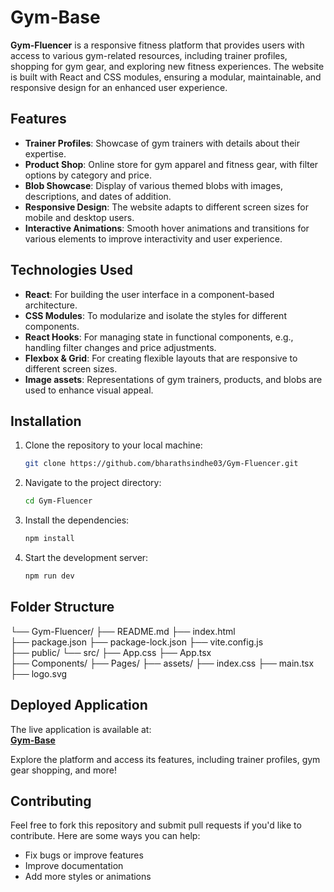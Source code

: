 # Gym-Base

**Gym-Fluencer** is a responsive fitness platform that provides users with access to various gym-related resources, including trainer profiles, shopping for gym gear, and exploring new fitness experiences. The website is built with React and CSS modules, ensuring a modular, maintainable, and responsive design for an enhanced user experience.

## Features

- **Trainer Profiles**: Showcase of gym trainers with details about their expertise.
- **Product Shop**: Online store for gym apparel and fitness gear, with filter options by category and price.
- **Blob Showcase**: Display of various themed blobs with images, descriptions, and dates of addition.
- **Responsive Design**: The website adapts to different screen sizes for mobile and desktop users.
- **Interactive Animations**: Smooth hover animations and transitions for various elements to improve interactivity and user experience.

## Technologies Used

- **React**: For building the user interface in a component-based architecture.
- **CSS Modules**: To modularize and isolate the styles for different components.
- **React Hooks**: For managing state in functional components, e.g., handling filter changes and price adjustments.
- **Flexbox & Grid**: For creating flexible layouts that are responsive to different screen sizes.
- **Image assets**: Representations of gym trainers, products, and blobs are used to enhance visual appeal.

## Installation

1. Clone the repository to your local machine:

   ```bash
   git clone https://github.com/bharathsindhe03/Gym-Fluencer.git
   ```

2. Navigate to the project directory:

   ```bash
   cd Gym-Fluencer
   ```

3. Install the dependencies:

   ```bash
   npm install
   ```

4. Start the development server:

   ```bash
   npm run dev
   ```

## Folder Structure

└── Gym-Fluencer/
    ├── README.md
    ├── index.html  
    ├── package.json
    ├── package-lock.json
    ├── vite.config.js  
    ├── public/
    └── src/
        ├── App.css
        ├── App.tsx  
        ├── Components/
        ├── Pages/
        ├── assets/
        ├── index.css
        ├── main.tsx  
        ├── logo.svg


## Deployed Application

The live application is available at:  
[**Gym-Base**](https://gym-base.vercel.app/)

Explore the platform and access its features, including trainer profiles, gym gear shopping, and more!

## Contributing

Feel free to fork this repository and submit pull requests if you'd like to contribute. Here are some ways you can help:

- Fix bugs or improve features
- Improve documentation
- Add more styles or animations
